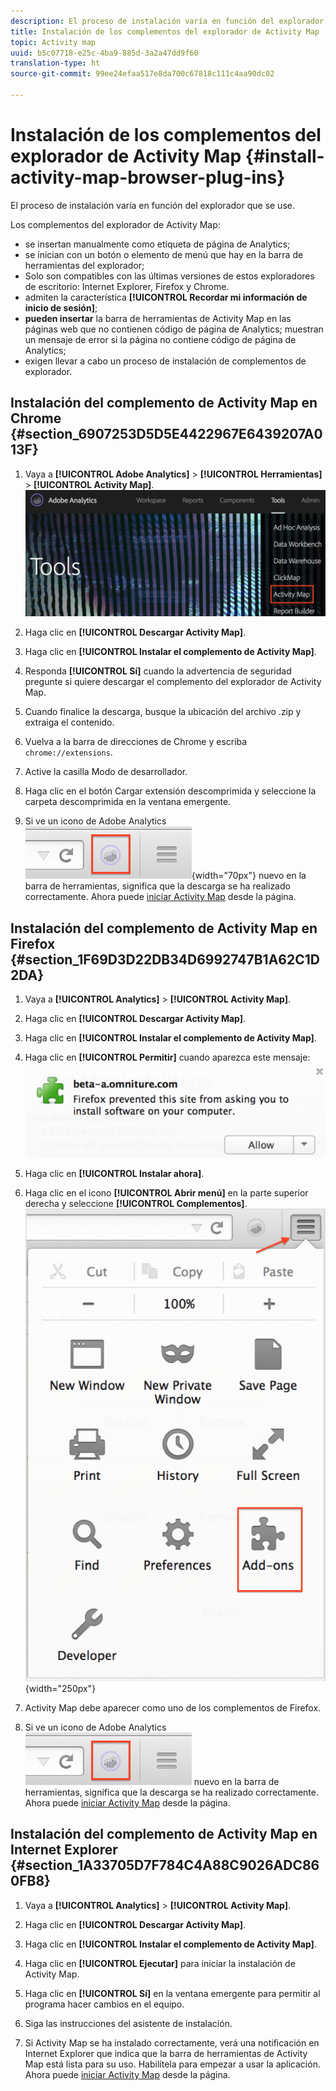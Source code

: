 ```yaml
---
description: El proceso de instalación varía en función del explorador que se use.
title: Instalación de los complementos del explorador de Activity Map
topic: Activity map
uuid: b5c07718-e25c-4ba9-885d-3a2a47dd9f60
translation-type: ht
source-git-commit: 99ee24efaa517e8da700c67818c111c4aa90dc02

---
```



# Instalación de los complementos del explorador de Activity Map {#install-activity-map-browser-plug-ins}

El proceso de instalación varía en función del explorador que se use.

Los complementos del explorador de Activity Map:

* se insertan manualmente como etiqueta de página de Analytics;
* se inician con un botón o elemento de menú que hay en la barra de herramientas del explorador;
* Solo son compatibles con las últimas versiones de estos exploradores de escritorio: Internet Explorer, Firefox y Chrome.
* admiten la característica **[!UICONTROL Recordar mi información de inicio de sesión]**;
* **pueden insertar** la barra de herramientas de Activity Map en las páginas web que no contienen código de página de Analytics; muestran un mensaje de error si la página no contiene código de página de Analytics;
* exigen llevar a cabo un proceso de instalación de complementos de explorador.

## Instalación del complemento de Activity Map en Chrome {#section_6907253D5D5E4422967E6439207A013F}

1. Vaya a **[!UICONTROL Adobe Analytics]** > **[!UICONTROL Herramientas]** > **[!UICONTROL Activity Map]**.  ![](assets/install_am.png)

1. Haga clic en **[!UICONTROL Descargar Activity Map]**.
1. Haga clic en **[!UICONTROL Instalar el complemento de Activity Map]**.
1. Responda **[!UICONTROL Sí]** cuando la advertencia de seguridad pregunte si quiere descargar el complemento del explorador de Activity Map.
1. Cuando finalice la descarga, busque la ubicación del archivo .zip y extraiga el contenido.
1. Vuelva a la barra de direcciones de Chrome y escriba `chrome://extensions`.
1. Active la casilla Modo de desarrollador.
1. Haga clic en el botón Cargar extensión descomprimida y seleccione la carpeta descomprimida en la ventana emergente.
1. Si ve un icono de Adobe Analytics  ![](assets/an_icon.png){width=&quot;70px&quot;} nuevo en la barra de herramientas, significa que la descarga se ha realizado correctamente. Ahora puede [iniciar Activity Map](/help/analyze/activity-map/activitymap-getting-started/activitymap-getting-started-users/activitymap-launch.md) desde la página.

## Instalación del complemento de Activity Map en Firefox {#section_1F69D3D22DB34D6992747B1A62C1D2DA}

1. Vaya a **[!UICONTROL Analytics]** > **[!UICONTROL Activity Map]**.

1. Haga clic en **[!UICONTROL Descargar Activity Map]**.
1. Haga clic en **[!UICONTROL Instalar el complemento de Activity Map]**.
1. Haga clic en **[!UICONTROL Permitir]** cuando aparezca este mensaje: ![](assets/firefox_install2.png)

1. Haga clic en **[!UICONTROL Instalar ahora]**.
1. Haga clic en el icono **[!UICONTROL Abrir menú]** en la parte superior derecha y seleccione **[!UICONTROL Complementos]**. ![](assets/firefox_install3.png){width=&quot;250px&quot;}

1. Activity Map debe aparecer como uno de los complementos de Firefox.
1. Si ve un icono de Adobe Analytics ![](assets/an_icon.png) nuevo en la barra de herramientas, significa que la descarga se ha realizado correctamente. Ahora puede [iniciar Activity Map](/help/analyze/activity-map/activitymap-getting-started/activitymap-getting-started-users/activitymap-launch.md) desde la página.

## Instalación del complemento de Activity Map en Internet Explorer {#section_1A33705D7F784C4A88C9026ADC860FB8}

1. Vaya a **[!UICONTROL Analytics]** > **[!UICONTROL Activity Map]**.

1. Haga clic en **[!UICONTROL Descargar Activity Map]**.
1. Haga clic en **[!UICONTROL Instalar el complemento de Activity Map]**.
1. Haga clic en **[!UICONTROL Ejecutar]** para iniciar la instalación de Activity Map.
1. Haga clic en **[!UICONTROL Sí]** en la ventana emergente para permitir al programa hacer cambios en el equipo.
1. Siga las instrucciones del asistente de instalación.
1. Si Activity Map se ha instalado correctamente, verá una notificación en Internet Explorer que indica que la barra de herramientas de Activity Map está lista para su uso. Habilítela para empezar a usar la aplicación. Ahora puede [iniciar Activity Map](/help/analyze/activity-map/activitymap-getting-started/activitymap-getting-started-users/activitymap-launch.md) desde la página.
